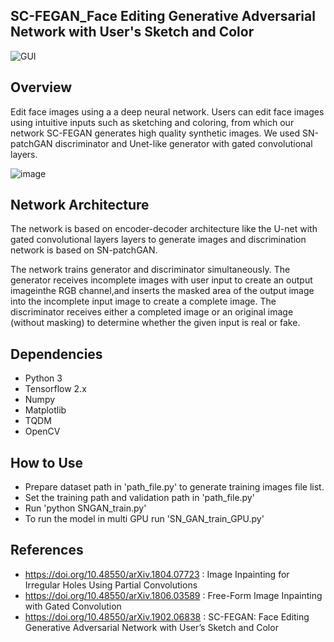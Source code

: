 ## SC-FEGAN_Face Editing Generative Adversarial Network with User's Sketch and Color
![GUI](https://user-images.githubusercontent.com/112108580/194565225-8a8ed270-0baa-468d-8d72-d3bc48404f8a.gif)

## Overview
Edit face images using a a deep neural network. Users can edit face images using intuitive inputs such as sketching and coloring, from which our network SC-FEGAN generates high quality synthetic images. We used SN-patchGAN discriminator and Unet-like generator with gated convolutional layers.

![image](https://user-images.githubusercontent.com/112108580/206371878-32cca246-69ad-4a1e-a00d-979975a69821.png)


## Network Architecture 

The network is based on encoder-decoder architecture like the U-net with gated convolutional layers layers to generate images and discrimination network 
is based on SN-patchGAN.

The network trains generator and discriminator simultaneously. The generator receives incomplete images with user input to create an output imageinthe RGB channel,and inserts the masked area of the output image into the incomplete input image to create a complete image. The discriminator receives either a completed image or an original image (without masking) to determine whether the given input is real or fake.



## Dependencies
* Python 3
* Tensorflow 2.x
* Numpy
* Matplotlib
* TQDM
* OpenCV

## How to Use
* Prepare dataset path in 'path_file.py' to generate training images file list.
* Set the training path and validation path in 'path_file.py'
* Run 'python SNGAN_train.py'
* To run the model in multi GPU run 'SN_GAN_train_GPU.py'

## References 
* https://doi.org/10.48550/arXiv.1804.07723 : Image Inpainting for Irregular Holes Using Partial Convolutions
* https://doi.org/10.48550/arXiv.1806.03589 : Free-Form Image Inpainting with Gated Convolution                                                  
* https://doi.org/10.48550/arXiv.1902.06838 : SC-FEGAN: Face Editing Generative Adversarial Network with User’s Sketch and Color

